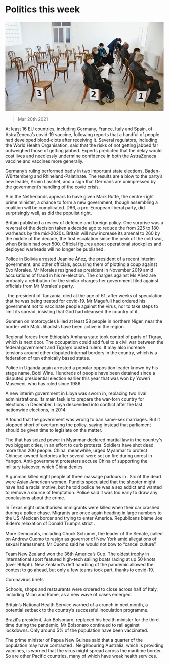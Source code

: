 ###### 

# Politics this week 

#####  

![image](images/20210320_WWP001_0.jpg) 

> Mar 20th 2021 


At least 16 EU countries, including Germany, France, Italy and Spain,  of AstraZeneca’s covid-19 vaccine, following reports that a handful of people had developed blood-clots after receiving it. Several regulators, including the World Health Organisation, said that the risks of not getting jabbed far outweighed those of getting jabbed. Experts predicted that the delay would cost lives and needlessly undermine confidence in both the AstraZeneca vaccine and vaccines more generally. 


Germany’s ruling  performed badly in two important state elections, Baden-Württemberg and Rhineland-Palatinate. The results are a blow to the party’s new leader, Armin Laschet, and a sign that Germans are unimpressed by the government’s handling of the covid crisis. 



A  in the  Netherlands appears to have given Mark Rutte, the centre-right prime minister, a chance to form a new government, though assembling a coalition will be complicated. D66, a pro-European liberal party, did surprisingly well, as did the populist right.


Britain published a review of defence and foreign policy. One surprise was a reversal of the decision taken a decade ago to reduce the  from 225 to 180 warheads by the mid-2020s. Britain will now increase its arsenal to 260 by the middle of the decade, the first escalation since the peak of the cold war, when Britain had over 500. Official figures about operational stockpiles and deployed warheads will no longer be published.


Police in Bolivia arrested Jeanine Áñez, the president of a recent interim government, and other officials, accusing them of plotting a coup against Evo Morales. Mr Morales resigned as president in November 2019 amid accusations of fraud in his re-election. The charges against Ms Áñez are probably a retribution for the similar charges her government filed against officials from Mr Morales's party.


, the president of Tanzania, died at the age of 61, after weeks of speculation that he was being treated for covid-19. Mr Magufuli had ordered his government not to vaccinate people against the virus, nor to take steps to limit its spread, insisting that God had cleansed the country of it. 


Gunmen on motorcycles killed at least 58 people in northern Niger, near the border with Mali. Jihadists have been active in the region.


Regional forces from Ethiopia’s Amhara state took control of parts of Tigray, which is next door. The occupation could add fuel to a civil war between the federal government and Tigray’s ousted rulers. It may also increase tensions around other disputed internal borders in the country, which is a federation of ten ethnically based states.


Police in Uganda again arrested a popular opposition leader known by his stage name, Bobi Wine. Hundreds of people have been detained since a disputed presidential election earlier this year that was won by Yoweri Museveni, who has ruled since 1986.


A new interim government in Libya was sworn in, replacing two rival administrations. Its main task is to prepare the war-torn country for elections in December. Libya descended into conflict after the last nationwide elections, in 2014.


A found that the government was wrong to ban same-sex marriages. But it stopped short of overturning the policy, saying instead that parliament should be given time to legislate on the matter.


The  that has seized power in Myanmar declared martial law in the country's two biggest cities, in an effort to curb protests. Soldiers have shot dead more than 200 people. China, meanwhile, urged Myanmar to protect Chinese-owned factories after several were set on fire during unrest in Yangon. Anti-government protesters accuse China of supporting the military takeover, which China denies. 


A gunman killed eight people at three massage parlours in . Six of the dead were Asian-American women. Pundits speculated that the shooter might have had a racial motive, but he told police he was a sex addict and wanted to remove a source of temptation. Police said it was too early to draw any conclusions about the crime. 


In Texas eight unauthorised immigrants were killed when their car crashed during a police chase. Migrants are once again heading in large numbers to the US-Mexican border and trying to enter America. Republicans blame Joe Biden’s relaxation of Donald Trump’s strict . 


More Democrats, including Chuck Schumer, the leader of the Senate, called on Andrew Cuomo to resign as governor of New York amid allegations of sexual harassment. Mr Cuomo said he would not bow to “cancel culture”.


Team New Zealand won the 36th America’s Cup. The oldest trophy in international sport featured high-tech sailing boats racing at up 50 knots (over 90kph). New Zealand’s deft handling of the pandemic allowed the contest to go ahead, but only a few teams took part, thanks to covid-19.

Coronavirus briefs



Schools, shops and restaurants were ordered to close across half of Italy, including Milan and Rome, as a new wave of cases emerged.


Britain’s National Health Service warned of a crunch in  next month, a potential setback to the country’s successful inoculation programme. 


Brazil's president, Jair Bolsonaro, replaced his health minister for the third time during the pandemic. Mr Bolsonaro continued to rail against lockdowns. Only around 5% of the population have been vaccinated.


The prime minister of Papua New Guinea said that a quarter of the population may have contracted . Neighbouring Australia, which is providing vaccines, is worried that the virus might spread across the maritime border. So are other Pacific countries, many of which have weak health services. 

